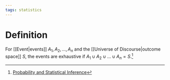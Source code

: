 ```yaml
---
tags: statistics
---
```


# Definition

For [[Event|events]] $A_1, A_2, ..., A_n$ and the [[Universe of Discourse|outcome space]] $S$, the events are exhaustive if $A_1 \cup A_2 \cup ... \cup A_n = S$.[^1]

[^1]: [Probability and Statistical Inference](zotero://open-pdf/library/items/RM5FREYV?page=12)